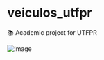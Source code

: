 # veiculos_utfpr
📚 Academic project for UTFPR

![image](https://github.com/LeoCorbari/veiculos_utfpr/assets/54803657/a0472c54-e83d-4f5a-86b7-74c7519a5447)
